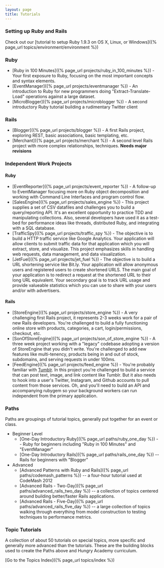 ```yaml
---
layout: page
title: Tutorials
---
```


### Setting up Ruby and Rails

Check out our [tutorial to setup Ruby 1.9.3 on OS X, Linux, or Windows]({% page_url topics/environment/environment %})

### Ruby

* [Ruby in 100 Minutes]({% page_url projects/ruby_in_100_minutes %}) - Your first exposure to Ruby, focusing on the most important concepts and syntax elements.
* [EventManager]({% page_url projects/eventmanager %}) - An introduction to Ruby for new programmers doing "Extract-Translate-Load" operations against a large dataset.
* [MicroBlogger]({% page_url projects/microblogger %}) - A second introductory Ruby tutorial building a rudimentary Twitter client

### Rails

* [Blogger]({% page_url projects/blogger %}) - A first Rails project, exploring REST, basic associations, basic templating, etc.
* [Merchant]({% page_url projects/merchant %}) - A second level Rails project with more complex relationships, techniques. **Needs major revisions**

### Independent Work Projects

#### Ruby

* [EventReporter]({% page_url projects/event_reporter %}) - A follow-up to EventManager focusing more on Ruby object decomposition and working with Command Line Interfaces and program control flow.
* [SalesEngine]({% page_url projects/sales_engine %}) - This project supplies a set of CSV datafiles and challenges you to build a query/reporting API. It's an excellent opportunity to practice TDD and manipulating collections. Also, several developers have used it as a test-bed for performance ideas like threads, distributed Ruby, and integrating with a SQL database.
* [TrafficSpy]({% page_url projects/traffic_spy %}) - The objective is to build a HTTP traffic service like Google Analytics. Your application will allow clients to submit traffic data for that application which you will extract, store, and visualize. This project emphasizes skills in handling web requests, data management, and data visualization.
* [JetFuel]({% page_url projects/jet_fuel %}) - The objective is to build a URL shortening service like Bit.ly. Your application will allow anonymous users and registered users to create shortened URLS. The main goal of your application is to redirect a request at the shortened URL to their long URL equivalent. Your secondary goal is to track URL usage and provide valueable statistics which you can use to share with your users and/or with advertisers.

#### Rails

* [StoreEngine]({% page_url projects/store_engine %}) - A very challenging first Rails project, it represents 2-3 weeks work for a pair of new Rails developers. You're challenged to build a fully functioning online store with products, categories, a cart, login/permissions, checkout, etc.
* [SonOfStoreEngine]({% page_url projects/son_of_store_engine %}) - A three week project working with a "legacy" codebase adopting a version of StoreEngine that you didn't write. You're challenged to add new features like multi-tenency, products being in and out of stock, subdomains, and serving requests in under 100ms.
* [FeedEngine]({% page_url projects/feed_engine %}) - You're probably familiar with [Tumblr](http://tumblr.com). In this project you're challenged to build a service that can post text, image, and link content like Tumblr. But it also needs to hook into a user's Twitter, Instagram, and Github accounts to pull content from those services. Oh, and you'll need to build an API and accompanying rubygem so your background workers can run independent from the primary application.

### Paths

Paths are groupings of tutorial topics, generally put together for an event or class.

* Beginner Level
  * [One-Day Introductory Ruby]({% page_url paths/ruby_one_day %}) -- Ruby for beginners including "Ruby in 100 Minutes" and "EventManager"
  * [One-Day Introductory Rails]({% page_url paths/rails_one_day %}) -- Rails for beginners with "Blogger"
* Advanced
  * [Advanced Patterns with Ruby and Rails]({% page_url paths/codemash_patterns %}) -- a four-hour tutorial used at CodeMash 2012
  * [Advanced Rails - Two-Day]({% page_url paths/advanced_rails_two_day %}) -- a collection of topics centered around building better/faster Rails applications.
  * [Advanced Rails - Five-Day]({% page_url paths/advanced_rails_five_day %}) -- a large collection of topics walking through everything from model construction to testing techniques to performance metrics.


### Topic Tutorials

A collection of about 50 tutorials on special topics, more specific and generally more advanced than the tutorials. These are the building blocks used to create the Paths above and Hungry Academy curriculum.

[Go to the Topics Index]({% page_url topics/index %})
